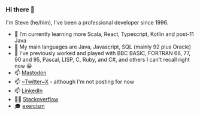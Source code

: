 ### Hi there 👋

I'm Steve (he/him), I've been a professional developer since 1996.

- 🌱 I’m currently learning more Scala, React, Typescript, Kotlin and post-11 Java
- 🌳 My main languages are Java, Javascript, SQL (mainly 92 plus Oracle)
- 🍂 I've previously worked and played with BBC BASIC, FORTRAN 66, 77, 90 and 95, Pascal, LISP, C, Ruby, and C#, and others I can't recall right now 😀
- 📫 <a rel="me" href="https://mastodon.online/@stevebosman">Mastodon</a>
- 📫 [~Twitter~X](https://twitter.com/stevebosman) - although I'm not posting for now
- 📫 [LinkedIn](https://www.linkedin.com/in/stevebosman/)
- 👨‍💻 [Stackoverflow](https://stackoverflow.com/users/4389/steve-bosman)
- 🎓 [exercism](https://exercism.org/profiles/stevebosman)

<!--
**stevebosman/stevebosman** is a ✨ _special_ ✨ repository because its `README.md` (this file) appears on your GitHub profile.

Here are some ideas to get you started:

- 🔭 I’m currently working on ...
- 🌱 I’m currently learning ...
- 👯 I’m looking to collaborate on ...
- 🤔 I’m looking for help with ...
- 💬 Ask me about ...
- 📫 How to reach me: ...
- 😄 Pronouns: ...
- ⚡ Fun fact: ...
-->
